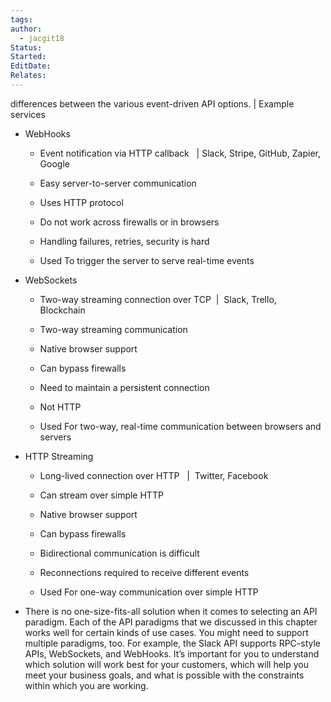 ```yaml
---
tags: 
author:
  - jacgit18
Status: 
Started: 
EditDate: 
Relates:
---
```

differences between the various event-driven API options. | Example services 

-   WebHooks 
    
    -   Event notification via HTTP callback   | Slack, Stripe, GitHub, Zapier, Google 
        
    -   Easy server-to-server communication 
        
    -   Uses HTTP protocol 
        
    -   Do not work across firewalls or in browsers 
        
    -   Handling failures, retries, security is hard 
        
    -   Used To trigger the server to serve real-time events 
        
    
-   WebSockets 
    
    -   Two-way streaming connection over TCP  |  Slack, Trello, Blockchain 
        
    -   Two-way streaming communication 
        
    -   Native browser support 
        
    -   Can bypass firewalls 
        
    -   Need to maintain a persistent connection 
        
    -   Not HTTP 
        
    -   Used For two-way, real-time communication between browsers and servers 
        
-   HTTP Streaming 
    
    -   Long-lived connection over HTTP   |  Twitter, Facebook 
        
    -   Can stream over simple HTTP 
        
    -   Native browser support 
        
    -   Can bypass firewalls 
        
    -   Bidirectional communication is difficult 
        
    -   Reconnections required to receive different events 
        
    -   Used For one-way communication over simple HTTP 
        
-   There is no one-size-fits-all solution when it comes to selecting an API paradigm. Each of the API paradigms that we discussed in this chapter works well for certain kinds of use cases. You might need to support multiple paradigms, too. For example, the Slack API supports RPC-style APIs, WebSockets, and WebHooks. It’s important for you to understand which solution will work best for your customers, which will help you meet your business goals, and what is possible with the constraints within which you are working.